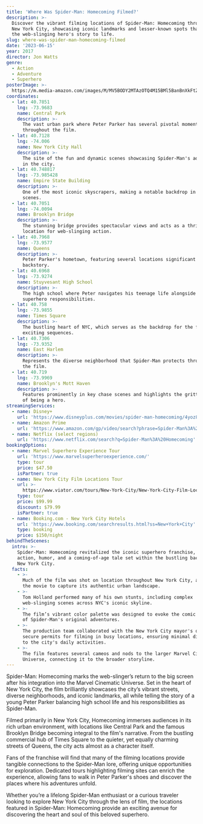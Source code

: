 ```yaml
---
title: 'Where Was Spider-Man: Homecoming Filmed?'
description: >-
  Discover the vibrant filming locations of Spider-Man: Homecoming throughout
  New York City, showcasing iconic landmarks and lesser-known spots that bring
  the web-slinging hero's story to life.
slug: where-was-spider-man-homecoming-filmed
date: '2023-06-15'
year: 2017
director: Jon Watts
genre:
  - Action
  - Adventure
  - Superhero
posterImage: >-
  https://m.media-amazon.com/images/M/MV5BODY2MTAzOTQ4M15BMl5BanBnXkFtZTgwNzg5MTE0MjI@._V1_SX300.jpg
coordinates:
  - lat: 40.7851
    lng: -73.9683
    name: Central Park
    description: >-
      The vast urban park where Peter Parker has several pivotal moments
      throughout the film.
  - lat: 40.7128
    lng: -74.006
    name: New York City Hall
    description: >-
      The site of the fun and dynamic scenes showcasing Spider-Man's adventures
      in the city.
  - lat: 40.748817
    lng: -73.985428
    name: Empire State Building
    description: >-
      One of the most iconic skyscrapers, making a notable backdrop in various
      scenes.
  - lat: 40.7051
    lng: -74.0094
    name: Brooklyn Bridge
    description: >-
      The stunning bridge provides spectacular views and acts as a thrilling
      location for web-slinging action.
  - lat: 40.7968
    lng: -73.9577
    name: Queens
    description: >-
      Peter Parker's hometown, featuring several locations significant to his
      backstory.
  - lat: 40.6968
    lng: -73.9274
    name: Stuyvesant High School
    description: >-
      The high school where Peter navigates his teenage life alongside his
      superhero responsibilities.
  - lat: 40.758
    lng: -73.9855
    name: Times Square
    description: >-
      The bustling heart of NYC, which serves as the backdrop for the film's
      exciting sequences.
  - lat: 40.7306
    lng: -73.9352
    name: East Harlem
    description: >-
      Represents the diverse neighborhood that Spider-Man protects throughout
      the film.
  - lat: 40.719
    lng: -73.9969
    name: Brooklyn's Mott Haven
    description: >-
      Features prominently in key chase scenes and highlights the gritty reality
      of being a hero.
streamingServices:
  - name: Disney+
    url: 'https://www.disneyplus.com/movies/spider-man-homecoming/4yoz8wj57uS2'
  - name: Amazon Prime
    url: 'https://www.amazon.com/gp/video/search?phrase=Spider-Man%3A%20Homecoming'
  - name: Netflix (select regions)
    url: 'https://www.netflix.com/search?q=Spider-Man%3A%20Homecoming'
bookingOptions:
  - name: Marvel Superhero Experience Tour
    url: 'https://www.marvelsuperheroexperience.com/'
    type: tour
    price: $47.50
    isPartner: true
  - name: New York City Film Locations Tour
    url: >-
      https://www.viator.com/tours/New-York-City/New-York-City-Film-Locations-Private-Tour/d687-12345
    type: tour
    price: $99.99
    discount: $79.99
    isPartner: true
  - name: Booking.com - New York City Hotels
    url: 'https://www.booking.com/searchresults.html?ss=New+York+City'
    type: booking
    price: $150/night
behindTheScenes:
  intro: >-
    Spider-Man: Homecoming revitalized the iconic superhero franchise, blending
    action, humor, and a coming-of-age tale set within the bustling backdrop of
    New York City.
  facts:
    - >-
      Much of the film was shot on location throughout New York City, allowing
      the movie to capture its authentic urban landscape.
    - >-
      Tom Holland performed many of his own stunts, including complex
      web-slinging scenes across NYC's iconic skyline.
    - >-
      The film’s vibrant color palette was designed to evoke the comic book feel
      of Spider-Man's original adventures.
    - >-
      The production team collaborated with the New York City mayor's office to
      secure permits for filming in busy locations, ensuring minimal disruption
      to the city's daily activities.
    - >-
      The film features several cameos and nods to the larger Marvel Cinematic
      Universe, connecting it to the broader storyline.
---
```


<SpiderManHomecomingGuide />

Spider-Man: Homecoming marks the web-slinger’s return to the big screen after his integration into the Marvel Cinematic Universe. Set in the heart of New York City, the film brilliantly showcases the city’s vibrant streets, diverse neighborhoods, and iconic landmarks, all while telling the story of a young Peter Parker balancing high school life and his responsibilities as Spider-Man.

Filmed primarily in New York City, Homecoming immerses audiences in its rich urban environment, with locations like Central Park and the famous Brooklyn Bridge becoming integral to the film's narrative. From the bustling commercial hub of Times Square to the quieter, yet equally charming streets of Queens, the city acts almost as a character itself.

Fans of the franchise will find that many of the filming locations provide tangible connections to the Spider-Man lore, offering unique opportunities for exploration. Dedicated tours highlighting filming sites can enrich the experience, allowing fans to walk in Peter Parker's shoes and discover the places where his adventures unfold.

Whether you’re a lifelong Spider-Man enthusiast or a curious traveler looking to explore New York City through the lens of film, the locations featured in Spider-Man: Homecoming provide an exciting avenue for discovering the heart and soul of this beloved superhero.
